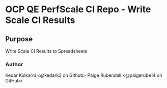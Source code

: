 # OCP QE PerfScale CI Repo - Write Scale CI Results

## Purpose

Write Scale CI Results to Spreadsheets

### Author
Kedar Kulkarni <@kedark3 on Github>
Paige Rubendall <@paigerube14 on GitHub>
